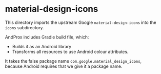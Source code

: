 # material-design-icons

This directory imports the upstream Google `material-design-icons` into the
`icons` subdirectory.

AndProx includes Gradle build file, which:

- Builds it as an Android library
- Transforms all resources to use Android colour attributes.

It takes the false package name `com.google.material_design_icons`, because
Android requires that we give it a package name.
